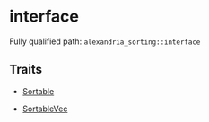 # interface

Fully qualified path: `alexandria_sorting::interface`

## Traits

- [Sortable](./alexandria_sorting-interface-Sortable.md)

- [SortableVec](./alexandria_sorting-interface-SortableVec.md)

